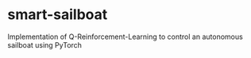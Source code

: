 # smart-sailboat
Implementation of Q-Reinforcement-Learning to control an autonomous sailboat using PyTorch
